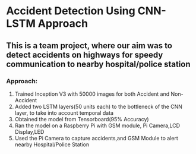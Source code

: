 # Accident Detection Using CNN-LSTM Approach
## This is a team project, where our aim was to detect accidents on highways for speedy communication to nearby hospital/police station
### Approach:
1. Trained Inception V3 with 50000 images for both Accident and Non-Accident
2. Added two LSTM layers(50 units each) to the bottleneck of the CNN layer, to take into account temporal data
3. Obtained the model from Tensorboard(95% Accuracy)
4. Ran the model on a Raspberry Pi with GSM module, Pi Camera,LCD Display,LED
5. Used the Pi Camera to capture accidents,and GSM Module to alert nearby Hospital/Police Station
